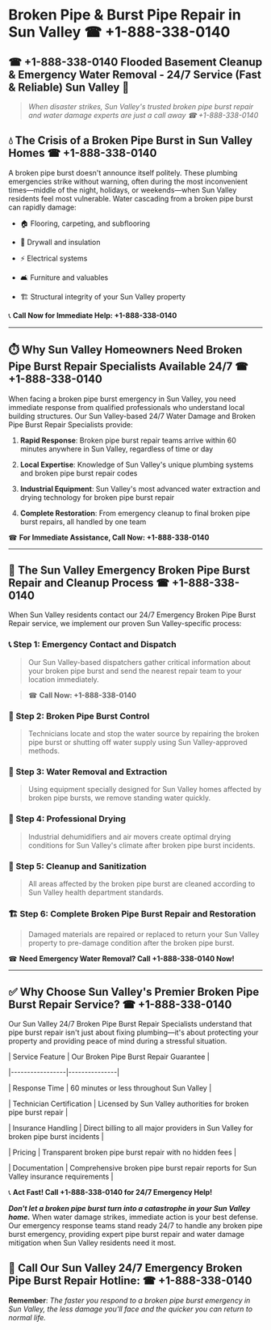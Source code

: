 # Broken Pipe & Burst Pipe Repair in Sun Valley ☎ +1-888-338-0140  
## ☎ +1-888-338-0140 Flooded Basement Cleanup & Emergency Water Removal - 24/7 Service (Fast & Reliable) Sun Valley 🚨  

> *When disaster strikes, Sun Valley's trusted broken pipe burst repair and water damage experts are just a call away ☎ +1-888-338-0140*  

## 💧 The Crisis of a Broken Pipe Burst in Sun Valley Homes ☎ +1-888-338-0140  

A broken pipe burst doesn't announce itself politely. These plumbing emergencies strike without warning, often during the most inconvenient times—middle of the night, holidays, or weekends—when Sun Valley residents feel most vulnerable. Water cascading from a broken pipe burst can rapidly damage:  

* 🏠 Flooring, carpeting, and subflooring  
* 🧱 Drywall and insulation  
* ⚡ Electrical systems  
* 🛋️ Furniture and valuables  
* 🏗️ Structural integrity of your Sun Valley property  

📞 **Call Now for Immediate Help: +1-888-338-0140**  

---  

## ⏱️ Why Sun Valley Homeowners Need Broken Pipe Burst Repair Specialists Available 24/7 ☎ +1-888-338-0140  

When facing a broken pipe burst emergency in Sun Valley, you need immediate response from qualified professionals who understand local building structures. Our Sun Valley-based 24/7 Water Damage and Broken Pipe Burst Repair Specialists provide:  

1. **Rapid Response**: Broken pipe burst repair teams arrive within 60 minutes anywhere in Sun Valley, regardless of time or day  
2. **Local Expertise**: Knowledge of Sun Valley's unique plumbing systems and broken pipe burst repair codes  
3. **Industrial Equipment**: Sun Valley's most advanced water extraction and drying technology for broken pipe burst repair  
4. **Complete Restoration**: From emergency cleanup to final broken pipe burst repairs, all handled by one team  

☎ **For Immediate Assistance, Call Now: +1-888-338-0140**  

---  

## 🔧 The Sun Valley Emergency Broken Pipe Burst Repair and Cleanup Process ☎ +1-888-338-0140  

When Sun Valley residents contact our 24/7 Emergency Broken Pipe Burst Repair service, we implement our proven Sun Valley-specific process:  

### 📞 Step 1: Emergency Contact and Dispatch  
> Our Sun Valley-based dispatchers gather critical information about your broken pipe burst and send the nearest repair team to your location immediately.  
> ☎ **Call Now: +1-888-338-0140**  

### 🚿 Step 2: Broken Pipe Burst Control  
> Technicians locate and stop the water source by repairing the broken pipe burst or shutting off water supply using Sun Valley-approved methods.  

### 🌊 Step 3: Water Removal and Extraction  
> Using equipment specially designed for Sun Valley homes affected by broken pipe bursts, we remove standing water quickly.  

### 💨 Step 4: Professional Drying  
> Industrial dehumidifiers and air movers create optimal drying conditions for Sun Valley's climate after broken pipe burst incidents.  

### 🧼 Step 5: Cleanup and Sanitization  
> All areas affected by the broken pipe burst are cleaned according to Sun Valley health department standards.  

### 🏗️ Step 6: Complete Broken Pipe Burst Repair and Restoration  
> Damaged materials are repaired or replaced to return your Sun Valley property to pre-damage condition after the broken pipe burst.  

☎ **Need Emergency Water Removal? Call +1-888-338-0140 Now!**  

---  

## ✅ Why Choose Sun Valley's Premier Broken Pipe Burst Repair Service? ☎ +1-888-338-0140  

Our Sun Valley 24/7 Broken Pipe Burst Repair Specialists understand that pipe burst repair isn't just about fixing plumbing—it's about protecting your property and providing peace of mind during a stressful situation.  

| Service Feature | Our Broken Pipe Burst Repair Guarantee |  
|-----------------|---------------|  
| Response Time | 60 minutes or less throughout Sun Valley |  
| Technician Certification | Licensed by Sun Valley authorities for broken pipe burst repair |  
| Insurance Handling | Direct billing to all major providers in Sun Valley for broken pipe burst incidents |  
| Pricing | Transparent broken pipe burst repair with no hidden fees |  
| Documentation | Comprehensive broken pipe burst repair reports for Sun Valley insurance requirements |  

📞 **Act Fast! Call +1-888-338-0140 for 24/7 Emergency Help!**  

***Don't let a broken pipe burst turn into a catastrophe in your Sun Valley home.*** When water damage strikes, immediate action is your best defense. Our emergency response teams stand ready 24/7 to handle any broken pipe burst emergency, providing expert pipe burst repair and water damage mitigation when Sun Valley residents need it most.  

## 📱 Call Our Sun Valley 24/7 Emergency Broken Pipe Burst Repair Hotline: ☎ +1-888-338-0140  

**Remember**: *The faster you respond to a broken pipe burst emergency in Sun Valley, the less damage you'll face and the quicker you can return to normal life.*